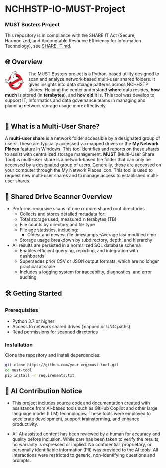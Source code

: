 # NCHHSTP-IO-MUST-Project
### MUST Busters Project


This repository is in compliance with the SHARE IT Act (Secure, Harmonized, and Accountable Resource Efficiency for Information Technology), see [SHARE-IT.md](./SHARE-IT.md).


## 🌐 Overview
<img src="images/ghost_busters.png" alt="MUST Busters Logo" align="left" width="60" style="margin-right: 15px;" />

The MUST Busters project is a Python-based utility designed to scan and analyze network-based multi-user shared folders. It gives insights into data storage patterns across NCHHSTP shares. Helping the center understand **where** data resides, **how much** is stored (in **terabytes**), and **how old** it is. This tool was develop to support IT, Informatics and data governance teams in managing and planning network storage usage more effectively.
<br><br>

## 🧐 What is a Multi-User Share?

A **multi-user share** is a network folder accessible by a designated group of users. These are typically accessed via mapped drives or the **My Network Places** feature in Windows. This tool identifies and reports on these shares to assist with centralized storage management.
**MUST** (Multi-User Share Tool) is  multi-user share is a network-based file folder that can only be accessed by a designated group of users. Generally, these are accessed on your computer through the My Network Places icon. This tool is used to request new multi-user shares and to manage access to established multi-user shares.

## 🧭 Shared Drive Scanner Overview

- Performs recursive scans of one or more shared root directories
  - Collects and stores detailed metadata for:
  - Total storage used, measured in terabytes (TB)
  - File counts by directory and file type
  - File age statistics, including:
    - Oldest and newest file timestamps
    -Average last modified time
  - Storage usage breakdown by subdirectory, depth, and hierarchy
- All results are persisted in a normalized SQL database schema
  - Enables efficient querying, reporting, and integration with dashboards  
  - Supersedes prior CSV or JSON output formats, which are no longer practical at scale
  - Includes a logging system for traceability, diagnostics, and error auditing

## 🛠️ Getting Started

### Prerequisites

- Python 3.7 or higher
- Access to network shared drives (mapped or UNC paths)
- Read permissions for scanned directories

### Installation

Clone the repository and install dependencies:

```bash
git clone https://github.com/your-org/must-tool.git
cd must-tool
pip install -r requirements.txt
```

## 📝 AI Contribution Notice 
- This project includes source code and documentation created with assistance from AI-based tools such as GitHub Copilot and other large language model (LLM) technologies. These tools were employed to accelerate development, support brainstorming, and enhance productivity.  

- All AI-assisted content has been reviewed by a human for accuracy and quality before inclusion. While care has been taken to verify the results, no warranty is expressed or implied. No confidential, proprietary, or personally identifiable information (PII) was provided to the AI tools. All interactions were restricted to generic, non-identifying questions and prompts.  


